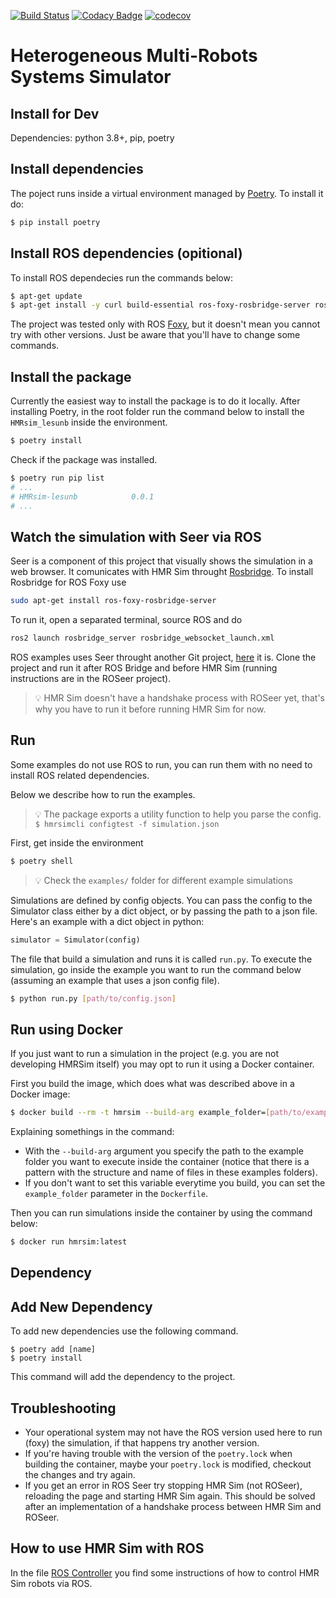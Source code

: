[![Build Status](https://travis-ci.org/lesunb/HMRSsim.svg?branch=master)](https://travis-ci.org/lesunb/HMRSsim)
[![Codacy Badge](https://api.codacy.com/project/badge/Grade/b9b2abf80de34584a596147b099f4473)](https://app.codacy.com/gh/gabrielsr/hmrssim?utm_source=github.com&utm_medium=referral&utm_content=gabrielsr/hmrssim&utm_campaign=Badge_Grade_Settings)
[![codecov](https://codecov.io/gh/lesunb/hmrssim/branch/master/graph/badge.svg)](https://codecov.io/gh/lesunb/hmrssim)

Heterogeneous Multi-Robots Systems Simulator
======================================================


Install for Dev
-------------
Dependencies: python 3.8+, pip, poetry


Install dependencies
--------------------

The poject runs inside a virtual environment managed by [Poetry](https://python-poetry.org/).
To install it do:

```bash
$ pip install poetry
```


Install ROS dependencies (opitional)
------------------------------------

To install ROS dependecies run the commands below:


```bash
$ apt-get update
$ apt-get install -y curl build-essential ros-foxy-rosbridge-server ros-foxy-navigation2 ros-foxy-nav2-bringup ros-foxy-moveit-msgs '~ros-foxy-turtlebot3-.*'
```

The project was tested only with ROS [Foxy](https://docs.ros.org/en/foxy/index.html), but it doesn't mean you cannot try with other versions. Just be aware that you'll have to change some commands.


Install the package
-------------------

Currently the easiest way to install the package is to do it locally.
After installing Poetry, in the root folder run the command below to install the `HMRsim_lesunb` inside the environment.

```bash
$ poetry install
```
Check if the package was installed.

```bash
$ poetry run pip list
# ...
# HMRsim-lesunb            0.0.1
# ...
```

Watch the simulation with Seer via ROS
--------------------------------------

Seer is a component of this project that visually shows the simulation in a web browser.
It comunicates with HMR Sim throught [Rosbridge](http://wiki.ros.org/rosbridge_suite).
To install Rosbridge for ROS Foxy use

```bash
sudo apt-get install ros-foxy-rosbridge-server
```

To run it, open a separated terminal, source ROS and do

```bash
ros2 launch rosbridge_server rosbridge_websocket_launch.xml
```

ROS examples uses Seer throught another Git project, [here](https://github.com/daniloinacio/ROSeer) it is.
Clone the project and run it after ROS Bridge and before HMR Sim (running instructions are in the ROSeer project).

> 💡
> HMR Sim doesn't have a handshake process with ROSeer yet, that's why you have to run it before running HMR Sim for now.
> 

Run
---

Some examples do not use ROS to run, you can run them with no need to install ROS related dependencies.

Below we describe how to run the examples.

> 💡
> The package exports a utility function to help you parse the config.       
> `$ hmrsimcli configtest -f simulation.json`   
>     


First, get inside the environment

```bash
$ poetry shell
```

> 💡
> Check the `examples/` folder for different example simulations
>

Simulations are defined by config objects. You can pass the config to the Simulator class either by a dict object, or by passing the path to a json file. Here's an example with a dict object in python:

```python
simulator = Simulator(config)
```

The file that build a simulation and runs it is called `run.py`.
To execute the simulation, go inside the example you want to run the command below (assuming an example that uses a json config file).

```bash
$ python run.py [path/to/config.json]
```

Run using Docker
----------------

If you just want to run a simulation in the project (e.g. you are not developing HMRSim itself) you may opt to run it using a Docker container.

First you build the image, which does what was described above in a Docker image:

```bash
$ docker build --rm -t hmrsim --build-arg example_folder=[path/to/example/folder] .
```
Explaining somethings in the command:

* With the `--build-arg` argument you specify the path to the example folder you want to execute inside the container (notice that there is a pattern with the structure and name of files in these examples folders).
* If you don't want to set this variable everytime you build, you can set the `example_folder` parameter in the `Dockerfile`.

Then you can run simulations inside the container by using the command below:

```bash
$ docker run hmrsim:latest
```

Dependency
----------

Add New Dependency
------------------

To add new dependencies use the following command.

```console
$ poetry add [name]
$ poetry install
```

This command will add the dependency to the project.


Troubleshooting
---------------

* Your operational system may not have the ROS version used here to run (foxy) the simulation, if that happens try another version.
* If you're having trouble with the version of the `poetry.lock` when building the container, maybe your `poetry.lock` is modified, checkout the changes and try again.
* If you get an error in ROS Seer try stopping HMR Sim (not ROSeer), reloading the page and starting HMR Sim again. This should be solved after an implementation of a handshake process between HMR Sim and ROSeer.

How to use HMR Sim with ROS
---------------------------

In the file [ROS Controller](./ROS%20Controller.md) you find some instructions of how to control HMR Sim robots via ROS.